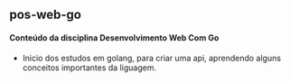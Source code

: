 ## pos-web-go
#### Conteúdo da disciplina Desenvolvimento Web Com Go

- Inicio dos estudos em golang, para criar uma api, aprendendo alguns conceitos importantes da liguagem.
